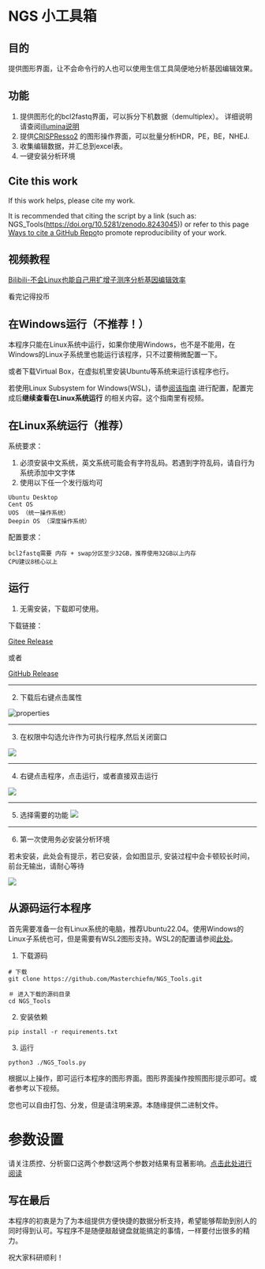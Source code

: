 # NGS 小工具箱
## 目的
提供图形界面，让不会命令行的人也可以使用生信工具简便地分析基因编辑效果。

## 功能
1. 提供图形化的bcl2fastq界面，可以拆分下机数据（demultiplex）。
详细说明请查阅[illumina说明](https://support.illumina.com/sequencing/sequencing_software/bcl2fastq-conversion-software.html)
2. 提供[CRISPResso2](https://github.com/pinellolab/CRISPResso2)
的图形操作界面，可以批量分析HDR，PE，BE，NHEJ.
3. 收集编辑数据，并汇总到excel表。
4. 一键安装分析环境



## Cite this work

If this work helps, please cite my work.


It is recommended that citing the script by a link (such as: NGS_Tools(https://doi.org/10.5281/zenodo.8243045)) or refer to this page [Ways to cite a GitHub Repo](https://www.wikihow.com/Cite-a-GitHub-Repository)to promote reproducibility of your work.





## 视频教程
[Bilibili-不会Linux也能自己用扩增子测序分析基因编辑效率](https://www.bilibili.com/video/BV1q84y1w7HH/)

看完记得投币



## 在Windows运行（不推荐！）
本程序只能在Linux系统中运行，如果你使用Windows，也不是不能用，在Windows的Linux子系统里也能运行该程序，只不过要稍微配置一下。

或者下载Virtual Box，在虚拟机里安装Ubuntu等系统来运行该程序也行。

若使用Linux Subsystem for Windows(WSL)，请参[阅该指南](Windows_HELP/HELP_WIN.md) 进行配置，配置完成后**继续查看在Linux系统运行**
的相关内容。这个指南里有视频。



## 在Linux系统运行（推荐）
系统要求：
1. 必须安装中文系统，英文系统可能会有字符乱码。若遇到字符乱码，请自行为系统添加中文字体
2. 使用以下任一个发行版均可
```
Ubuntu Desktop
Cent OS
UOS （统一操作系统）
Deepin OS （深度操作系统）
```


配置要求：
```
bcl2fastq需要 内存 + swap分区至少32GB，推荐使用32GB以上内存
CPU建议8核心以上
```

## 运行
1. 无需安装，下载即可使用。

下载链接：

[Gitee Release](https://gitee.com/MasterChiefm/NGS_Tools/releases/latest)

或者

[GitHub Release](https://github.com/Masterchiefm/NGS_Tools/releases/latest)

---

2. 下载后右键点击属性

![properties](1.png)

-----

3. 在权限中勾选允许作为可执行程序,然后关闭窗口

![](2.png)

----
4. 右键点击程序，点击运行，或者直接双击运行

![](3.png)

----
5. 选择需要的功能
![](4.png)

---

6. 第一次使用务必安装分析环境

若未安装，此处会有提示，若已安装，会如图显示,
安装过程中会卡顿较长时间，前台无输出，请耐心等待

![](5.png)

## 从源码运行本程序

首先需要准备一台有Linux系统的电脑，推荐Ubuntu22.04。使用Windows的Linux子系统也可，但是需要有WSL2图形支持。WSL2的配置请参阅[此处](Windows_HELP/HELP_WIN.md)。

1. 下载源码
```
# 下载
git clone https://github.com/Masterchiefm/NGS_Tools.git

＃ 进入下载的源码目录
cd NGS_Tools
```

2. 安装依赖
```
pip install -r requirements.txt
```

3. 运行
```
python3 ./NGS_Tools.py
```

根据以上操作，即可运行本程序的图形界面。图形界面操作按照图形提示即可。或者参考以下视频。

您也可以自由打包、分发，但是请注明来源。本随缘提供二进制文件。

# 参数设置
请关注质控、分析窗口这两个参数!这两个参数对结果有显著影响。[点击此处进行阅读](https://gitee.com/MasterChiefm/NGS_Tools/blob/master/help/parameters.md)

## 写在最后
本程序的初衷是为了为本组提供方便快捷的数据分析支持，希望能够帮助到别人的同时得到认可。写程序不是随便敲敲键盘就能搞定的事情，一样要付出很多的精力。

祝大家科研顺利！
